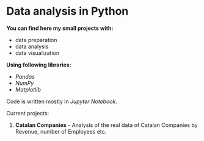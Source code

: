 # Data analysis in Python
**You can find here my small projects with:**
* data preparation
* data analysis
* data visualization 


**Using following libraries:**
* *Pandas*
* *NumPy*
* *Matplotlib*


Code is written mostly in *Jupyter Notebook*.


Current projects:
1. **Catalan Companies** - Analysis of the real data of Catalan Companies by Revenue, number of Employees etc.
